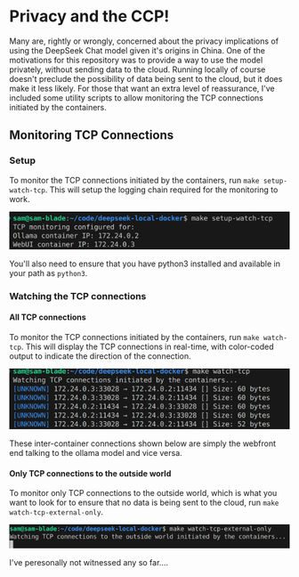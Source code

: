 # Privacy and the CCP!

Many are, rightly or wrongly, concerned about the privacy implications of using the DeepSeek Chat model given it's origins in China. One of the motivations for this repository was to provide a way to use the model privately, without sending data to the cloud. Running locally of course doesn't preclude the possibility of data being sent to the cloud, but it does make it less likely. For those that want an extra level of reassurance, I've included some utility scripts to allow monitoring the TCP connections initiated by the containers.

## Monitoring TCP Connections

### Setup

To monitor the TCP connections initiated by the containers, run `make setup-watch-tcp`. This will setup the logging chain required for the monitoring to work.

![Setup](../images/watch-tcp-setup.png)

You'll also need to ensure that you have python3 installed and available in your path as `python3`.

### Watching the TCP connections

#### All TCP connections

To monitor the TCP connections initiated by the containers, run `make watch-tcp`. This will display the TCP connections in real-time, with color-coded output to indicate the direction of the connection.

![TCP Connections](../images/watch-tcp-all.png)

These inter-container connections shown below are simply the webfront end talking to the ollama model and vice versa.

#### Only TCP connections to the outside world

To monitor only TCP connections to the outside world, which is what you want to look for to ensure that no data is being sent to the cloud, run `make watch-tcp-external-only`.

![TCP Connections to the Outside World](../images/watch-tcp-external.png)

I've peresonally not witnessed any so far....






